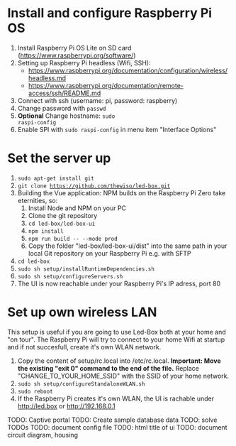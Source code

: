 # Install and configure Raspberry Pi OS
1. Install Raspberry Pi OS Lite on SD card (https://www.raspberrypi.org/software/)
2. Setting up Raspberry Pi headless (Wifi, SSH): 
   - https://www.raspberrypi.org/documentation/configuration/wireless/headless.md
   - https://www.raspberrypi.org/documentation/remote-access/ssh/README.md
3. Connect with ssh (username: pi, password: raspberry)
4. Change password with <code>passwd</code>
5. **Optional** Change hostname: <code>sudo raspi-config</code>
6. Enable SPI with <code>sudo raspi-config</code> in menu item "Interface Options"

# Set the server up
1.  <code>sudo apt-get install git</code>
2.  <code>git clone https://github.com/thewiso/led-box.git</code>
3.  Building the Vue application: NPM builds on the Raspberry Pi Zero take eternities, so:
    1. Install Node and NPM on your PC
    2. Clone the git repository 
    3. <code>cd led-box/led-box-ui</code>
    4. <code>npm install</code>
    5. <code>npm run build -- --mode prod</code>
    6.  Copy the folder "led-box/led-box-ui/dist" into the same path in your local Git repository on your Raspberry Pi e.g. with SFTP 
4.  <code>cd led-box</code>
5.  <code>sudo sh setup/installRuntimeDependencies.sh</code>
6.  <code>sudo sh setup/configureServers.sh</code>
7.  The UI is now reachable under your Raspberry Pi's IP adress, port 80

# Set up own wireless LAN
This setup is useful if you are going to use Led-Box both at your home and "on tour". The Raspberry Pi will try to connect to your home Wifi at startup and if not succesfull, create it's own WLAN network.

1. Copy the content of setup/rc.local into /etc/rc.local. **Important: Move the existing "exit 0" command to the end of the file.** Replace "CHANGE_TO_YOUR_HOME_SSID" with the SSID of your home network.
2. <code>sudo sh setup/configureStandaloneWLAN.sh</code>
3. <code>sudo reboot</code>
4. If the Raspberry Pi creates it's own WLAN, the UI is rachable under http://led.box or http://192.168.0.1


TODO: Captive portal
TODO: Create sample database data
TODO: solve TODOs 
TODO: document config file
TODO: html title of ui
TODO: document circuit diagram, housing